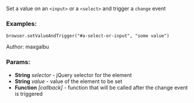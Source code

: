 

<!-- Start coffee/commands/setValueAndTrigger.coffee -->

Set a value on an `<input>` or a `<select>` and trigger a `change` event
### Examples:

    browser.setValueAndTrigger("#a-select-or-input", "some value")

Author: maxgalbu

### Params:

* **String** *selector* - jQuery selector for the element
* **String** *value* - value of the element to be set
* **Function** *[callback]* - function that will be called after the change event is triggered

<!-- End coffee/commands/setValueAndTrigger.coffee -->

